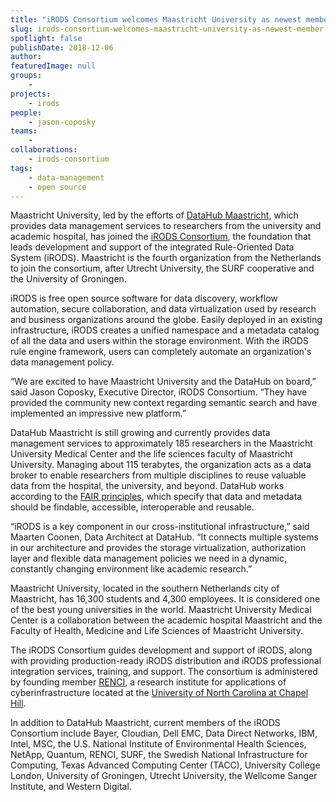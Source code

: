 ```yaml
---
title: "iRODS Consortium welcomes Maastricht University as newest member"
slug: irods-consortium-welcomes-maastricht-university-as-newest-member
spotlight: false
publishDate: 2018-12-06
author: 
featuredImage: null
groups:
    - 
projects:
    - irods
people:
    - jason-coposky
teams: 
    - 
collaborations:
    - irods-consortium
tags:
    - data-management
    - open source
---
```

<!-- wp:paragraph -->
<p>Maastricht University, led by the efforts of <a href="https://datahub.mumc.maastrichtuniversity.nl/">DataHub Maastricht</a>, which provides data management services to researchers from the university and academic hospital, has joined the <a href="https://irods.org/">iRODS Consortium</a>, the foundation that leads development and support of the integrated Rule-Oriented Data System (iRODS). Maastricht is the fourth organization from the Netherlands to join the consortium, after Utrecht University, the SURF cooperative and the University of Groningen.</p>
<!-- /wp:paragraph -->

<!-- wp:more -->
<!--more-->
<!-- /wp:more -->

<!-- wp:paragraph -->
<p>iRODS is free open source software for data discovery, workflow automation, secure collaboration, and data virtualization used by research and business organizations around the globe. Easily deployed in an existing infrastructure, iRODS creates a unified namespace and a metadata catalog of all the data and users within the storage environment. With the iRODS rule engine framework, users can completely automate an organization's data management policy.<br></p>
<!-- /wp:paragraph -->

<!-- wp:paragraph -->
<p>“We are excited to have Maastricht University and the DataHub on board,” said Jason Coposky, Executive Director, iRODS Consortium. “They have provided the community new context regarding semantic search and have implemented an impressive new platform.”<br></p>
<!-- /wp:paragraph -->

<!-- wp:paragraph -->
<p>DataHub Maastricht is still growing and currently provides data management services to approximately 185 researchers in the Maastricht University Medical Center and the life sciences faculty of Maastricht University. Managing about 115 terabytes, the organization acts as a data broker to enable researchers from multiple disciplines to reuse valuable data from the hospital, the university, and beyond. DataHub works according to the <a href="https://www.nature.com/articles/sdata201618">FAIR principles</a>, which specify that data and metadata should be findable, accessible, interoperable and reusable.<br></p>
<!-- /wp:paragraph -->

<!-- wp:paragraph -->
<p>“iRODS is a key component in our cross-institutional infrastructure,” said Maarten Coonen, Data Architect at DataHub. “It connects multiple systems in our architecture and provides the storage virtualization, authorization layer and flexible data management policies we need in a dynamic, constantly changing environment like academic research.”</p>
<!-- /wp:paragraph -->

<!-- wp:paragraph -->
<p>Maastricht University, located in the southern Netherlands city of Maastricht, has 16,300 students and 4,300 employees. It is considered one of the best young universities in the world. Maastricht University Medical Center is a collaboration between the academic hospital Maastricht and the Faculty of Health, Medicine and Life Sciences of Maastricht University. <br></p>
<!-- /wp:paragraph -->

<!-- wp:paragraph -->
<p>The iRODS Consortium guides development and support of iRODS, along with providing production-ready iRODS distribution and iRODS professional integration services, training, and support. The consortium is administered by founding member&nbsp;<a href="https://renci.org/">RENCI</a>, a research institute for applications of cyberinfrastructure located at the&nbsp;<a href="https://www.unc.edu/">University of North Carolina at Chapel Hill</a>.<br></p>
<!-- /wp:paragraph -->

<!-- wp:paragraph -->
<p>In addition to DataHub Maastricht, current members of the iRODS Consortium include Bayer, Cloudian, Dell EMC, Data Direct Networks, IBM, Intel, MSC, the U.S. National Institute of Environmental Health Sciences, NetApp, Quantum, RENCI, SURF, the Swedish National Infrastructure for Computing, Texas Advanced Computing Center (TACC), University College London, University of Groningen, Utrecht University, the Wellcome Sanger Institute, and Western Digital.<br></p>
<!-- /wp:paragraph -->
